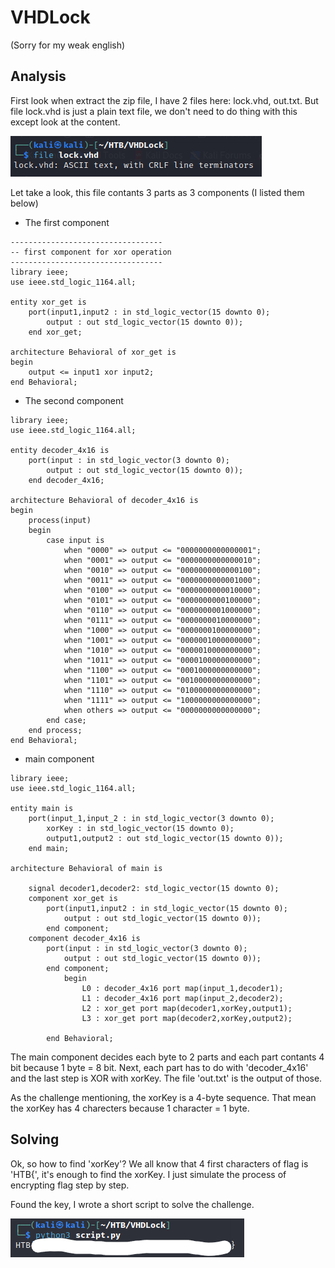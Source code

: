 # **VHDLock**
(Sorry for my weak english)

## **Analysis**

First look when extract the zip file, I have 2 files here: lock.vhd, out.txt. But file lock.vhd is just a plain text file, we don't need to do thing with this except look at the content.

![file_lock](/hackthebox/VHDLock/images/file_lock.png)

Let take a look, this file contants 3 parts as 3 components (I listed them below)

- The first component

```
----------------------------------
-- first component for xor operation
----------------------------------
library ieee;
use ieee.std_logic_1164.all;

entity xor_get is
    port(input1,input2 : in std_logic_vector(15 downto 0);
        output : out std_logic_vector(15 downto 0));
    end xor_get;

architecture Behavioral of xor_get is
begin
    output <= input1 xor input2;
end Behavioral;
```

- The second component

```
library ieee;
use ieee.std_logic_1164.all;

entity decoder_4x16 is
    port(input : in std_logic_vector(3 downto 0);
        output : out std_logic_vector(15 downto 0));
    end decoder_4x16;

architecture Behavioral of decoder_4x16 is
begin
    process(input)
    begin
        case input is
            when "0000" => output <= "0000000000000001";
            when "0001" => output <= "0000000000000010";
            when "0010" => output <= "0000000000000100";
            when "0011" => output <= "0000000000001000";
            when "0100" => output <= "0000000000010000";
            when "0101" => output <= "0000000000100000";
            when "0110" => output <= "0000000001000000";
            when "0111" => output <= "0000000010000000";
            when "1000" => output <= "0000000100000000";
            when "1001" => output <= "0000001000000000";
            when "1010" => output <= "0000010000000000";
            when "1011" => output <= "0000100000000000";
            when "1100" => output <= "0001000000000000";
            when "1101" => output <= "0010000000000000";
            when "1110" => output <= "0100000000000000";
            when "1111" => output <= "1000000000000000";
            when others => output <= "0000000000000000";
        end case;
    end process;
end Behavioral;
```

- main component

```
library ieee;
use ieee.std_logic_1164.all;

entity main is
    port(input_1,input_2 : in std_logic_vector(3 downto 0);
        xorKey : in std_logic_vector(15 downto 0);
        output1,output2 : out std_logic_vector(15 downto 0));
    end main;

architecture Behavioral of main is

    signal decoder1,decoder2: std_logic_vector(15 downto 0);
    component xor_get is
        port(input1,input2 : in std_logic_vector(15 downto 0);
            output : out std_logic_vector(15 downto 0));
        end component;
    component decoder_4x16 is
        port(input : in std_logic_vector(3 downto 0);
            output : out std_logic_vector(15 downto 0));
        end component;
            begin
                L0 : decoder_4x16 port map(input_1,decoder1);
                L1 : decoder_4x16 port map(input_2,decoder2);
                L2 : xor_get port map(decoder1,xorKey,output1);
                L3 : xor_get port map(decoder2,xorKey,output2);

        end Behavioral;                               
```

The main component decides each byte to 2 parts and each part contants 4 bit because 1 byte = 8 bit. Next, each part has to do with 'decoder_4x16' and the last step is XOR with xorKey. The file 'out.txt' is the output of those.

As the challenge mentioning, the xorKey is a 4-byte sequence. That mean the xorKey has 4 charecters because 1 character = 1 byte.

## **Solving**

Ok, so how to find 'xorKey'? We all know that 4 first characters of flag is 'HTB{', it's enough to find the xorKey. I just simulate the process of encrypting flag step by step.

Found the key, I wrote a short script to solve the challenge.

![script](/hackthebox/VHDLock/images/script.png)